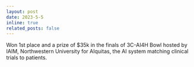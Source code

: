 ```yaml
---
layout: post
date: 2023-5-5 
inline: true
related_posts: false
---
```


Won 1st place and a prize of $35k in the finals of 3C-AI4H Bowl hosted by IAIM, Northwestern University for AIquitas, the AI system matching clinical trials to patients. 

